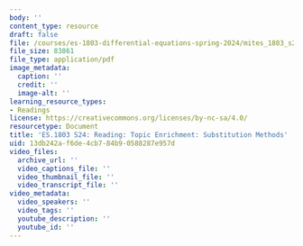 ```yaml
---
body: ''
content_type: resource
draft: false
file: /courses/es-1803-differential-equations-spring-2024/mites_1803_s24_substitution_methods.pdf
file_size: 83861
file_type: application/pdf
image_metadata:
  caption: ''
  credit: ''
  image-alt: ''
learning_resource_types:
- Readings
license: https://creativecommons.org/licenses/by-nc-sa/4.0/
resourcetype: Document
title: 'ES.1803 S24: Reading: Topic Enrichment: Substitution Methods'
uid: 13db242a-f6de-4cb7-84b9-0588287e957d
video_files:
  archive_url: ''
  video_captions_file: ''
  video_thumbnail_file: ''
  video_transcript_file: ''
video_metadata:
  video_speakers: ''
  video_tags: ''
  youtube_description: ''
  youtube_id: ''
---
```

